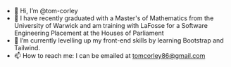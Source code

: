 - 👋 Hi, I’m @tom-corley
- 👀 I have recently graduated with a Master's of Mathematics from the University of Warwick and am training with LaFosse for a Software Engineering Placement at the Houses of Parliament
- 🌱 I’m currently levelling up my front-end skills by learning Bootstrap and Tailwind.
- 📫 How to reach me: I can be emailed at tomcorley86@gmail.com
